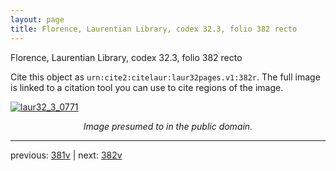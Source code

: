 ```yaml
---
layout: page
title: Florence, Laurentian Library, codex 32.3, folio 382 recto
---
```


Florence, Laurentian Library, codex 32.3, folio 382 recto

Cite this object as `urn:cite2:citelaur:laur32pages.v1:382r`.  The full image is linked to a citation tool you can use to cite regions of the image.

[![laur32_3_0771](http://www.homermultitext.org/iipsrv?IIIF=/project/homer/pyramidal/deepzoom/citelaur/laur32imgs/v1/laur32_3_0771.tif/full/800,/0/default.jpg)](http://www.homermultitext.org/ict2/?urn=urn:cite2:citelaur:laur32imgs.v1:laur32_3_0771) 

<p style="text-align: center; font-style: italic;">Image presumed to in the public domain.</p>

---

previous: [381v](../381v/) | next: [382v](../382v/)